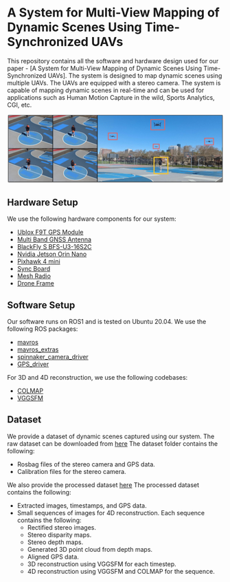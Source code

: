 # A System for Multi-View Mapping of Dynamic Scenes Using Time-Synchronized UAVs

This repository contains all the software and hardware design used for our paper - [A System for Multi-View Mapping of Dynamic Scenes Using Time-Synchronized UAVs]. The system is designed to map dynamic scenes using multiple UAVs. The UAVs are equipped with a stereo camera. The system is capable of mapping dynamic scenes in real-time and can be used for applications such as Human Motion Capture in the wild, Sports Analytics, CGI, etc.

![System Overview](assets/overview.png)

## Hardware Setup
We use the following hardware components for our system:
- [Ublox F9T GPS Module](https://www.sparkfun.com/sparkfun-gnss-timing-breakout-zed-f9t-qwiic.html)
- [Multi Band GNSS Antenna](https://www.tme.com/us/en-us/details/ant-ch301/gps-antennas/jc-antenna/jch301-sy301/)
- [BlackFly S BFS-U3-16S2C](https://www.teledynevisionsolutions.com/products/blackfly-s-usb3/?model=BFS-U3-16S2C-CS&vertical=machine%20vision&segment=iis)
- [Nvidia Jetson Orin Nano](https://www.nvidia.com/en-us/autonomous-machines/embedded-systems/jetson-orin/nano-super-developer-kit/)
- [Pixhawk 4 mini](https://holybro.com/products/pixhawk-4)
- [Sync Board]()
- [Mesh Radio](https://www.mouser.com/ProductDetail/Doodle-Labs/RM-2450-12M3?qs=ulEaXIWI0c9IN5TcyFcoeA%3D%3D)
- [Drone Frame]()

## Software Setup
Our software runs on ROS1 and is tested on Ubuntu 20.04. We use the following ROS packages:
- [mavros](https://github.com/mavlink/mavros)
- [mavros_extras](https://wiki.ros.org/mavros_extras)
- [spinnaker_camera_driver](https://github.com/neufieldrobotics/spinnaker_sdk_camera_driver)
- [GPS_driver]()

For 3D and 4D reconstruction, we use the following codebases:
- [COLMAP](https://colmap.github.io/format.html)
- [VGGSFM](https://vggsfm.github.io/)

## Dataset
We provide a dataset of dynamic scenes captured using our system. The raw dataset can be downloaded from [here](https://drive.google.com/drive/folders/1jDzJ7APKrxKKnb07WjBD0iBfiOWMMswl?usp=sharing)
The dataset folder contains the following:
- Rosbag files of the stereo camera and GPS data.
- Calibration files for the stereo camera.

We also provide the processed dataset [here](https://drive.google.com/drive/folders/1jDzJ7APKrxKKnb07WjBD0iBfiOWMMswl?usp=sharing)
The processed dataset contains the following:
- Extracted images, timestamps, and GPS data.
- Small sequences of images for 4D reconstruction. Each sequence contains the following:
    - Rectified stereo images.
    - Stereo disparity maps.
    - Stereo depth maps.
    - Generated 3D point cloud from depth maps.
    - Aligned GPS data.
    - 3D reconstruction using VGGSFM for each timestep.
    - 4D reconstruction using VGGSFM and COLMAP for the sequence.



